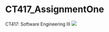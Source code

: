 # CT417_AssignmentOne
CT417: Software Engineering III
[![](https://jitpack.io/v/jamesward-99/CT417_AssignmentOne.svg)](https://jitpack.io/#jamesward-99/CT417_AssignmentOne)

